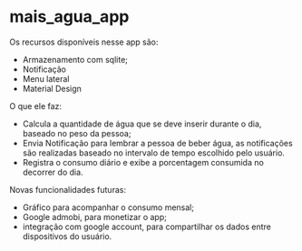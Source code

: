 # mais_agua_app
Os recursos disponíveis nesse app são:
- Armazenamento com sqlite;
- Notificação
- Menu lateral
- Material Design

O que ele faz:
- Calcula a quantidade de água que se deve inserir durante o dia, baseado no peso da pessoa;
- Envia Notificação para lembrar a pessoa de beber água, as notificações são realizadas baseado no intervalo de tempo escolhido pelo usuário.
- Registra o consumo diário e exibe a porcentagem consumida no decorrer do dia.

Novas funcionalidades futuras:
- Gráfico para acompanhar o consumo mensal;
- Google admobi, para monetizar o app;
- integração com google account, para compartilhar os dados entre dispositivos do usuário.
